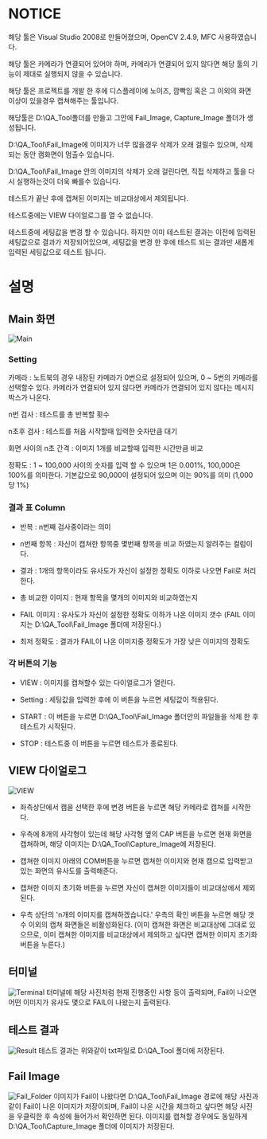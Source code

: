 # NOTICE
해당 툴은 Visual Studio 2008로 만들어졌으며, OpenCV 2.4.9, MFC 사용하였습니다.

해당 툴은 카메라가 연결되어 있어야 하며, 카메라가 연결되어 있지 않다면 해당 툴의 기능이 제대로 실행되지 않을 수 있습니다.

해당 툴은  프로젝트를 개발 한 후에 디스플레이에 노이즈, 깜빡임 혹은 그 이외의 화면 이상이 있을경우 캡쳐해주는 툴입니다.

해당툴은 D:\QA_Tool폴더를 만들고 그안에 Fail_Image, Capture_Image 폴더가 생성됩니다.

D:\QA_Tool\Fail_Image에 이미지가 너무 많을경우 삭제가 오래 걸릴수 있으며, 삭제되는 동안 캠화면이 멈출수 있습니다.

D:\QA_Tool\Fail_Image 안의 이미지의 삭제가 오래 걸린다면, 직접 삭제하고 툴을 다시 실행하는것이 더욱 빠를수 있습니다.

테스트가 끝난 후에 캡쳐된 이미지는 비교대상에서 제외됩니다.

테스트중에는 VIEW 다이얼로그를 열 수 없습니다.

테스트중에 세팅값을 변경 할 수 있습니다. 하지만 이미 테스트된 결과는 이전에 입력된 세팅값으로 결과가 저장되어있으며, 세팅값을 변경 한 후에 테스트 되는 결과만 새롭게 입력된 세팅값으로 테스트 됩니다.

# 설명
## Main 화면
![Main](https://user-images.githubusercontent.com/58472006/83585828-cefad580-a585-11ea-9565-fe054c089e44.png)

### Setting
카메라 : 노트북의 경우 내장된 카메라가 0번으로 설정되어 있으며, 0 ~ 5번의 카메라를 선택할수 있다. 카메라가 연결되어 있지 않다면 카메라가 연결되어 있지 않다는 메시지 박스가 나온다.

n번 검사 : 테스트를 총 반복할 횟수

n초후 검사 : 테스트를 처음 시작할때 입력한 숫자만큼 대기

화면 사이의 n초 간격 : 이미지 1개를 비교할때 입력한 시간만큼 비교

정확도 : 1 ~ 100,000 사이의 숫자를 입력 할 수 있으며 1은 0.001%, 100,000은 100%를 의미한다. 기본값으로 90,000이 설정되어 있으며 이는 90%를 의미 (1,000당 1%)

### 결과 표 Column
* 반복 : n번째 검사중이라는 의미

* n번째 항목 : 자신이 캡쳐한 항목중 몇번째 항목을 비교 하였는지 알려주는 컬럼이다.

* 결과 : 1개의 항목이라도 유사도가 자신이 설정한 정확도 이하로 나오면 Fail로 처리한다.

* 총 비교한 이미지 : 현재 항목을 몇개의 이미지와 비교하였는지

* FAIL 이미지 : 유사도가 자신이 설정한 정확도 이하가 나온 이미지 갯수 (FAIL 이미지는 D:\QA_Tool\Fail_Image 폴더에 저장된다.)

* 최저 정확도 : 결과가 FAIL이 나온 이미지중 정확도가 가장 낮은 이미지의 정확도

### 각 버튼의 기능
* VIEW : 이미지를 캡쳐할수 있는 다이얼로그가 열린다.

* Setting : 세팅값을 입력한 후에 이 버튼을 누르면 세팅값이 적용된다.

* START : 이 버튼을 누르면 D:\QA_Tool\Fail_Image 폴더안의 파일들을 삭제 한 후 테스트가 시작된다.

* STOP : 테스트중 이 버튼을 누르면 테스트가 종료된다.

## VIEW 다이얼로그
![VIEW](https://user-images.githubusercontent.com/58472006/83585836-d15d2f80-a585-11ea-88a6-205af219dc3b.png)
* 좌측상단에서 캠을 선택한 후에 변경 버튼을 누르면 해당 카메라로 캡쳐를 시작한다.

* 우측에 8개의 사각형이 있는데 해당 사각형 옆의 CAP 버튼을 누르면 현재 화면을 캡쳐하며, 해당 이미지는 D:\QA_Tool\Capture_Image에 저장된다.

* 캡쳐한 이미지 아래의 COM버튼을 누르면 캡쳐한 이미지와 현재 캠으로 입력받고있는 화면의 유사도를 출력해준다.

* 캡쳐한 이미지 초기화 버튼을 누르면 자신이 캡쳐한 이미지들이 비교대상에서 제외된다.

* 우측 상단의 'n개의 이미지를 캡쳐하겠습니다.' 우측의 확인 버튼을 누르면 해당 갯수 이외의 캡쳐 화면들은 비활성화된다. (이미 캡쳐한 화면은 비교대상에 그대로 있으므로, 이미 캡쳐한 이미지를 비교대상에서 제외하고 싶다면 캡쳐한 이미지 초기화 버튼을 누른다.)

## 터미널
![Terminal](https://user-images.githubusercontent.com/58472006/83586437-657bc680-a587-11ea-9f78-e8e160cc2c1c.png)
터미널에 해당 사진처럼 현재 진행중인 사항 등이 출력되며, Fail이 나오면 어떤 이미지가 유사도 몇으로 FAIL이 나왔는지 출력된다.

## 테스트 결과
![Result](https://user-images.githubusercontent.com/58472006/83585833-d0c49900-a585-11ea-84e2-089793d60879.png)
테스트 결과는 위와같이 txt파일로 D:\QA_Tool 폴더에 저장된다.

## Fail Image
![Fail_Folder](https://user-images.githubusercontent.com/58472006/83585839-d3bf8980-a585-11ea-828b-f29064300fcd.png)
이미지가 Fail이 나왔다면 D:\QA_Tool\Fail_Image 경로에 해당 사진과 같이 Fail이 나온 이미지가 저장이되며, Fail이 나온 시간을 체크하고 싶다면 해당 사진을 우클릭한 후 속성에 들어가서 확인하면 된다.
이미지를 캡쳐할 경우에도 동일하게 D:\QA_Tool\Capture_Image 폴더에 이미지가 저장된다.
